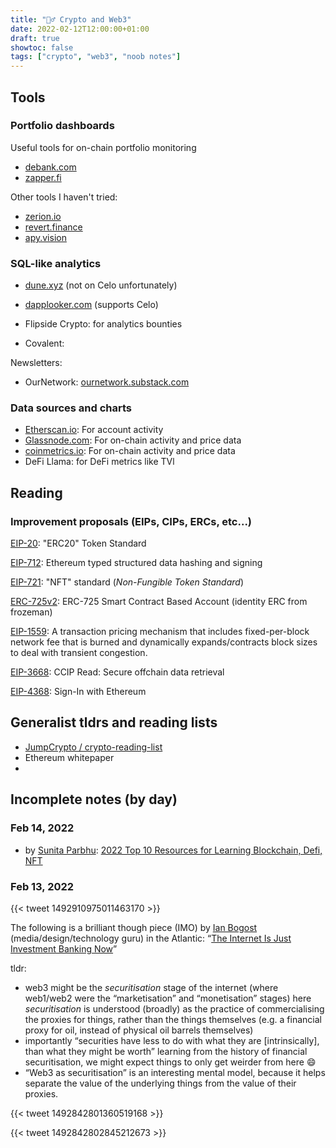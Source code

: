 ```yaml
---
title: "🤷‍♂️ Crypto and Web3"
date: 2022-02-12T12:00:00+01:00
draft: true
showtoc: false
tags: ["crypto", "web3", "noob notes"]
---
```


## Tools

### Portfolio dashboards

Useful tools for on-chain portfolio monitoring

- [debank.com](https://debank.com)
- [zapper.fi](http://zapper.fi)

Other tools I haven't tried:

- [zerion.io](https://zerion.io)
- [revert.finance](https://revert.finance)
- [apy.vision](https://apy.vision)


### SQL-like analytics

- [dune.xyz](http://dune.xyz) (not on Celo unfortunately)

- [dapplooker.com](https://dapplooker.com) (supports Celo)

- Flipside Crypto: for analytics bounties

- Covalent: 

Newsletters:

- OurNetwork: [ournetwork.substack.com](https://ournetwork.substack.com)


### Data sources and charts

- [Etherscan.io](https://etherscan.io): For account activity
- [Glassnode.com](https://glassnode.com): For on-chain activity and price data 
- [coinmetrics.io](https://coinmetrics.io): For on-chain activity and price data
- DeFi Llama: for DeFi metrics like TVl


## Reading

### Improvement proposals (EIPs, CIPs, ERCs, etc...)

[EIP-20](https://github.com/ethereum/EIPs/blob/master/EIPS/eip-20.md): "ERC20" Token Standard



[EIP-712](https://github.com/ethereum/EIPs/blob/master/EIPS/eip-712.md): Ethereum typed structured data hashing and signing

[EIP-721](https://github.com/ethereum/EIPs/blob/master/EIPS/eip-721.md): "NFT" standard (_Non-Fungible Token Standard_)

[ERC-725v2](https://github.com/ethereum/EIPs/issues/725): ERC-725 Smart Contract Based Account (identity ERC from frozeman)

[EIP-1559](https://github.com/ethereum/EIPs/blob/master/EIPS/eip-1559.md): A transaction pricing mechanism that includes fixed-per-block network fee that is burned and dynamically expands/contracts block sizes to deal with transient congestion.

[EIP-3668](https://github.com/ethereum/EIPs/blob/master/EIPS/eip-3668.md): CCIP Read: Secure offchain data retrieval

[EIP-4368](https://github.com/ethereum/EIPs/blob/master/EIPS/eip-4361.md): Sign-In with Ethereum


## Generalist tldrs and reading lists

- [JumpCrypto / crypto-reading-list](https://github.com/JumpCrypto/crypto-reading-list)
- Ethereum whitepaper
- 

## Incomplete notes (by day)

### Feb 14, 2022

- by [Sunita Parbhu](https://twitter.com/sparbhu): [2022 Top 10 Resources for Learning Blockchain, Defi, NFT](https://sunita-parbhu.medium.com/2022-top-10-resources-for-learning-blockchain-defi-nft-cc016e963aad)

### Feb 13, 2022

{{< tweet 1492910975011463170 >}}

The following is a brilliant though piece (IMO) by [Ian Bogost](https://en.wikipedia.org/wiki/Ian_Bogost) (media/design/technology guru) in the Atlantic: “[The Internet Is Just Investment Banking Now](https://www.theatlantic.com/technology/archive/2022/02/future-internet-blockchain-investment-banking/621480/)”

tldr:
- web3 might be the *securitisation* stage of the internet (where web1/web2 were the “marketisation” and “monetisation” stages)
here *securitisation* is understood (broadly) as the practice of commercialising the proxies for things, rather than the things themselves (e.g. a financial proxy for oil, instead of physical oil barrels themselves)
- importantly “securities have less to do with what they are [intrinsically], than what they might be worth”
learning from the history of financial securitisation, we might expect things to only get weirder from here :smile:
- “Web3 as securitisation” is an interesting mental model, because it helps separate the value of the underlying things from the value of their proxies.

{{< tweet 1492842801360519168 >}}

{{< tweet 1492842802845212673 >}}
